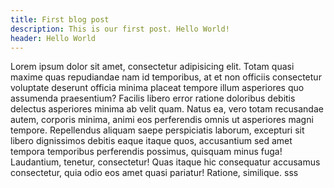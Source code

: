 ```yaml
---
title: First blog post
description: This is our first post. Hello World!
header: Hello World
---
```

Lorem ipsum dolor sit amet, consectetur adipisicing elit. Totam quasi maxime quas repudiandae nam id temporibus, at et non officiis consectetur voluptate deserunt officia minima placeat tempore illum asperiores quo assumenda praesentium? Facilis libero error ratione doloribus debitis delectus asperiores minima ab velit quam. Natus ea, vero totam recusandae autem, corporis minima, animi eos perferendis omnis ut asperiores magni tempore. Repellendus aliquam saepe perspiciatis laborum, excepturi sit libero dignissimos debitis eaque itaque quos, accusantium sed amet tempora temporibus perferendis possimus, quisquam minus fuga! Laudantium, tenetur, consectetur! Quas itaque hic consequatur accusamus consectetur, quia odio eos amet quasi pariatur! Ratione, similique.
sss